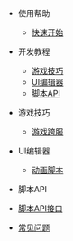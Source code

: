* 使用帮助

  * [快速开始](/docs/help/quickstart.md)


* 开发教程

  * [游戏技巧](/docs/development/contents.md#游戏技巧)
  * [UI编辑器](/docs/development/contents.md#UI编辑器)
  * [脚本API](/docs/development/contents.md#脚本API)
  
* 游戏技巧

  * [游戏跨服](/docs/development/skills/游戏跨服.md)


* UI编辑器

  * [动画脚本](/docs/development/UI/动画脚本.md) 

* 脚本API


* [脚本API接口](https://developers.mini1.cn/wiki/API.html)

* [常见问题](/docs/questions.md)